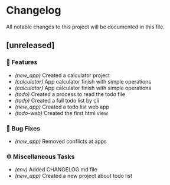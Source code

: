# Changelog

All notable changes to this project will be documented in this file.

## [unreleased]

### 🚀 Features

- *(new_app)* Created a calculator project
- *(calculator)* App calculator finish with simple operations
- *(calculator)* App calculator finish with simple operations
- *(todo)* Created a process to read the todo file
- *(todo)* Created a full todo list by cli
- *(new_app)* Created a todo list web app
- *(todo-web)* Created the first html view

### 🐛 Bug Fixes

- *(new_app)* Removed conflicts at apps

### ⚙️ Miscellaneous Tasks

- *(env)* Added CHANGELOG.md file
- *(new_app)* Created a new project about todo list

<!-- generated by git-cliff -->
